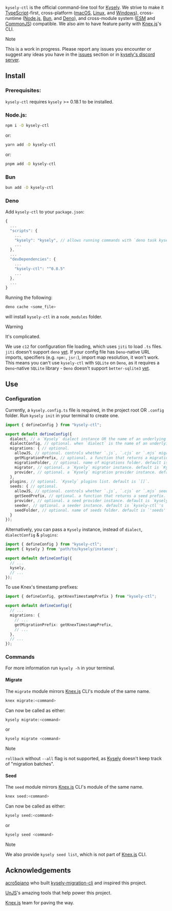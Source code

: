 `kysely-ctl` is the official command-line tool for [Kysely](https://kysely.dev). 
We strive to make it [TypeScript](https://www.typescriptlang.org/)-first, cross-platform 
([macOS](https://www.apple.com/macos), [Linux](https://www.linux.org/), and [Windows](https://www.microsoft.com/en-us/windows)), 
cross-runtime ([Node.js](https://nodejs.org/), [Bun](https://bun.sh/), and [Deno](https://deno.com/)), 
and cross-module system ([ESM](https://nodejs.org/api/esm.html#modules-ecmascript-modules) 
and [CommonJS](https://nodejs.org/api/modules.html#modules-commonjs-modules)) compatible. 
We also aim to have feature parity with [Knex.js](https://knexjs.org)'s CLI.

> [!NOTE]
> This is a work in progress. Please report any issues you encounter or suggest 
any ideas you have in the [issues](https://github.com/kysely-org/kysely-ctl/issues) 
section or in [kysely's discord server](https://discord.gg/xyBJ3GwvAm).

## Install

### Prerequisites:

`kysely-ctl` requires `kysely` >= 0.18.1 to be installed.

### Node.js:

```bash
npm i -D kysely-ctl
```

or:

```bash
yarn add -D kysely-ctl
```

or:

```bash
pnpm add -D kysely-ctl
```

### Bun

```bash
bun add -D kysely-ctl
```

### Deno

Add `kysely-ctl` to your `package.json`:

```ts
{
  ...
  "scripts": {
    ...
    "kysely": "kysely", // allows running commands with `deno task kysely ...`
    ...
  },
  ...
  "devDependencies": {
    ...
    "kysely-ctl": "^0.8.5"
    ...
  },
  ...
}
```

Running the following:

```bash
deno cache <some_file>
```

will install `kysely-ctl` in a `node_modules` folder.

> [!WARNING]
> It's complicated.
> 
> We use `c12` for configuration file loading, which uses `jiti` to load `.ts` files.
`jiti` doesn't support `deno` [yet](https://github.com/unjs/jiti/issues/168). If your config file has `Deno`-native URL imports, 
specifiers (e.g. `npm:`, `jsr:`), import map resolution, it won't work.
This means you can't use `kysely-ctl` with `SQLite` on `Deno`, as it requires a `Deno`-native `SQLite` library - `Deno` doesn't support `better-sqlite3` [yet](https://github.com/denoland/deno/issues/18444).

## Use

### Configuration

Currently, a `kysely.config.ts` file is required, in the project root OR `.config` 
folder. Run `kysely init` in your terminal to create one.

```ts
import { defineConfig } from "kysely-ctl";

export default defineConfig({
  dialect, // a `Kysely` dialect instance OR the name of an underlying driver library (e.g. `'pg'`).
  dialectConfig, // optional. when `dialect` is the name of an underlying driver library, `dialectConfig` is the options passed to the Kysely dialect that matches that library.
  migrations: { // optional.
    allowJS, // optional. controls whether `.js`, `.cjs` or `.mjs` migrations are allowed. default is `false`.
    getMigrationPrefix, // optional. a function that returns a migration prefix. affects `migrate make` command. default is `() => ${Date.now()}_`.
    migrationFolder, // optional. name of migrations folder. default is `'migrations'`.
    migrator, // optional. a `Kysely` migrator instance. default is `Kysely`'s `Migrator`.
    provider, // optional. a `Kysely` migration provider instance. default is `kysely-ctl`'s `TSFileMigrationProvider`.
  },
  plugins, // optional. `Kysely` plugins list. default is `[]`.
  seeds: { // optional.
    allowJS, // optional. controls whether `.js`, `.cjs` or `.mjs` seeds are allowed. default is `false`.
    getSeedPrefix, // optional. a function that returns a seed prefix. affects `seed make` command. default is `() => ${Date.now()}_`.
    provider, // optional. a seed provider instance. default is `kysely-ctl`'s `FileSeedProvider`.
    seeder, // optional. a seeder instance. default is `kysely-ctl`'s `Seeder`.
    seedFolder, // optional. name of seeds folder. default is `'seeds'`.
  }
});
```

Alternatively, you can pass a `Kysely` instance, instead of `dialect`, `dialectConfig` & `plugins`:

```ts
import { defineConfig } from "kysely-ctl";
import { kysely } from 'path/to/kysely/instance';

export default defineConfig({
  // ...
  kysely,
  // ...
});
```

To use Knex's timestamp prefixes:

```ts
import { defineConfig, getKnexTimestampPrefix } from "kysely-ctl";

export default defineConfig({
  // ...
  migrations: {
    // ...
    getMigrationPrefix: getKnexTimestampPrefix,
    // ...
  },
  // ...
});
```

### Commands

For more information run `kysely -h` in your terminal.

#### Migrate

The `migrate` module mirrors [Knex.js](https://knexjs.org) CLI's module of the 
same name.

```bash
knex migrate:<command>
```

Can now be called as either:

```bash
kysely migrate:<command>
```

or

```bash
kysely migrate <command>
```

> [!NOTE]
> `rollback` without `--all` flag is not supported, as [Kysely](https://kysely.dev) 
doesn't keep track of "migration batches".

#### Seed

The `seed` module mirrors [Knex.js](https://knexjs.org) CLI's module of the same 
name.

```bash
knex seed:<command>
```

Can now be called as either:

```bash
kysely seed:<command>
```

or

```bash
kysely seed <command>
```

> [!NOTE]
> We also provide `kysely seed list`, which is not part of [Knex.js](https://knexjs.org) 
CLI.

## Acknowledgements

[acro5piano](https://github.com/acro5piano) who built [kysely-migration-cli](https://github.com/acro5piano/kysely-migration-cli) 
and inspired this project.

[UnJS](https://unjs.io)'s amazing tools that help power this project.

[Knex.js](https://knexjs.org) team for paving the way.
